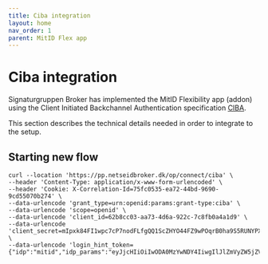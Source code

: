 ```yaml
---
title: Ciba integration
layout: home
nav_order: 1
parent: MitID Flex app
---
```


# Ciba integration
Signaturgruppen Broker has implemented the MitID Flexibility app (addon) using the Client Initiated Backchannel Authentication specification [CIBA](https://signaturgruppen-a-s.github.io/signaturgruppen-broker-documentation/references.html#ciba). 

This section describes the technical details needed in order to integrate to the setup.



## Starting new flow

```url
curl --location 'https://pp.netseidbroker.dk/op/connect/ciba' \
--header 'Content-Type: application/x-www-form-urlencoded' \
--header 'Cookie: X-Correlation-Id=75fc0535-ea72-44bd-9690-9cd55070b274' \
--data-urlencode 'grant_type=urn:openid:params:grant-type:ciba' \
--data-urlencode 'scope=openid' \
--data-urlencode 'client_id=62b8cc03-aa73-4d6a-922c-7c8fb0a4a1d9' \
--data-urlencode 'client_secret=mIpxk84FI1wpc7cP7nodFLfgQQ1ScZHYO44FZ9wPOqrB0ha9S5RUNYPXMkrCWwRjGqEH0hflnIJea8IKmW19aQ==' \
--data-urlencode 'login_hint_token={"idp":"mitid","idp_params":"eyJjcHIiOiIwODA0MzYwNDY4IiwgIlJlZmVyZW5jZVRleHRCb2R5Ijoib3N0ZW1hd2QgOj0pIiwgImlwIjoiMS4xLjEuMSJ9"}'
```
